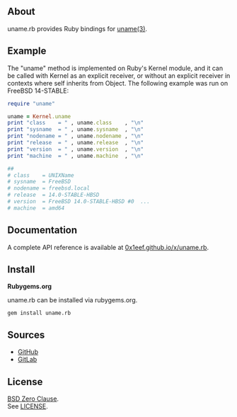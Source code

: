 ## About

uname.rb provides Ruby bindings for
[uname(3)](https://man.freebsd.org/cgi/man.cgi?query=uname&sektion=3).

## Example

The "uname" method is implemented on Ruby's Kernel module, and
it can be called with Kernel as an explicit receiver, or without
an explicit receiver in contexts where self inherits from Object.
The following example was run on FreeBSD 14-STABLE:

```ruby
require "uname"

uname = Kernel.uname
print "class    = " , uname.class    , "\n"
print "sysname  = " , uname.sysname  , "\n"
print "nodename = " , uname.nodename , "\n"
print "release  = " , uname.release  , "\n"
print "version  = " , uname.version  , "\n"
print "machine  = " , uname.machine  , "\n"

##
# class    = UNIXName
# sysname  = FreeBSD
# nodename = freebsd.local
# release  = 14.0-STABLE-HBSD
# version  = FreeBSD 14.0-STABLE-HBSD #0  ...
# machine  = amd64
```

## Documentation

A complete API reference is available at
[0x1eef.github.io/x/uname.rb](https://0x1eef.github.io/x/uname.rb).

## Install

**Rubygems.org**

uname.rb can be installed via rubygems.org.

    gem install uname.rb

## Sources

* [GitHub](https://github.com/0x1eef/uname.rb#readme)
* [GitLab](https://gitlab.com/0x1eef/uname.rb#about)

## License

[BSD Zero Clause](https://choosealicense.com/licenses/0bsd/).
<br>
See [LICENSE](./LICENSE).

